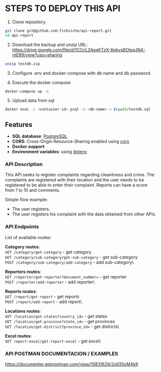 # STEPS TO DEPLOY THIS API

1. Clone repository
```bash
git clone git@github.com:fishviche/api-report.git
cd api-report
```
2. Download the backup and unzip
URL: https://drive.google.com/file/d/1CCcL2AeeKTzX-6pkysBOleqJN4-ntE89/view?usp=sharing
```bash
unzip testdb.zip
```
3. Configure .env and docker-compose with db name and db password.

4. Execute the docker compose
```bash
docker-compose up -d
```

5. Upload data from sql
```bash
docker exec -i <container-id> psql -U <db-name> < $(pwd)/testdb.sql
```

## Features

- **SQL database**: [PostgreSQL](https://www.postgresql.org/)
- **CORS**: Cross-Origin Resource-Sharing enabled using [cors](https://github.com/expressjs/cors)
- **Docker support**
- **Environment variables**: using [dotenv](https://github.com/motdotla/dotenv)  

### **API Description**

This API seeks to register complaints regarding cleanliness and crime. The complaints are registered with their location and the user needs to be registered to be able to enter their complaint. Reports can have a score from 1 to 10 and comments.

Simple flow example:

- The user registers.
- The user registers his complaint with the data obtained from other APIs.

### **API Endpoints**

List of available routes:

**Category routes**:\
`GET /category/get-category` - get category\
`GET /category/sub-category/get-sub-category` - get sub-category\
`POST /category/sub-category/add-category` - add sub-category\

**Reporters routes**:\
`GET /reporter/get-reporter?document_number=` - get reporter\
`POST /reporter/add-reporter` - add reporter\

**Reports routes**:\
`GET /report/get-report` - get reports\
`POST /report/add-report` - add report\

**Locations routes**:\
`GET /location/get-states?country_id=` - get states\
`GET /location/get-province?state_id=` - get provinces\
`GET /location/get-district?province_id=` - get districts\

**Excel routes**:\
`GET report-excel/get-report-excel` - get excel\


### **API POSTMAN DOCUMENTACION / EXAMPLES**

https://documenter.getpostman.com/view/15831629/2s935oM4k9